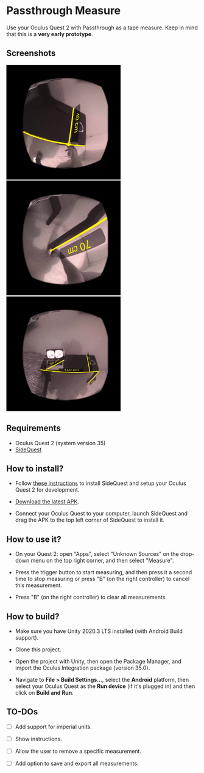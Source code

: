 # Passthrough Measure

Use your Oculus Quest 2 with Passthrough as a tape measure. Keep in mind that this is a **very early prototype**.

## Screenshots

<img src="Images/1.jpg" width="300" />

<img src="Images/2.jpg" width="300" />

<img src="Images/3.jpg" width="300" />

## Requirements

- Oculus Quest 2 (system version 35)
- [SideQuest](https://sidequestvr.com)

## How to install?

- Follow [these instructions](https://sidequestvr.com/setup-howto) to install SideQuest and setup your Oculus Quest 2 for development.

- [Download the latest APK](https://github.com/fabio914/PassthroughMeasure/releases/latest/download/measure.apk).

- Connect your Oculus Quest to your computer, launch SideQuest and drag the APK to the top left corner of SideQuest to install it.

## How to use it?

- On your Quest 2: open "Apps", select "Unknown Sources" on the drop-down menu on the top right corner, and then select "Measure".

- Press the trigger button to start measuring, and then press it a second time to stop measuring or press "B" (on the right controller) to cancel this measurement.

- Press "B" (on the right controller) to clear all measurements.

## How to build?

- Make sure you have Unity 2020.3 LTS installed (with Android Build support).

- Clone this project.

- Open the project with Unity, then open the Package Manager, and import the Oculus Integration package (version 35.0).

- Navigate to **File > Build Settings...**, select the **Android** platform, then select your Oculus Quest as the **Run device** (if it's plugged in) and then click on **Build and Run**.

## TO-DOs

- [ ] Add support for imperial units.

- [ ] Show instructions.

- [ ] Allow the user to remove a specific measurement.

- [ ] Add option to save and export all measurements.
